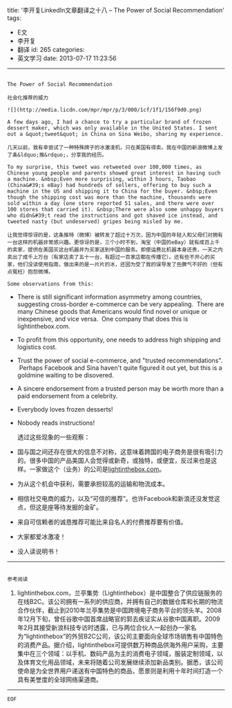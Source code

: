 title: '李开复LinkedIn文章翻译之十八 – The Power of Social Recommendation'
tags:
  - E文
  - 李开复
  - 翻译
id: 265
categories:
  - 英文学习
date: 2013-07-17 11:23:56
---

## 
	The Power of Social Recommendation

	社会化推荐的威力

	![](http://media.licdn.com/mpr/mpr/p/3/000/1cf/1f1/156f9d0.png)

	A few days ago, I had a chance to try a particular brand of frozen dessert maker, which was only available in the United States. I sent out a &quot;tweet&quot; in China on Sina Weibo, sharing my experience.

	几天以前，我有幸尝试了一种特殊牌子的冰激凌机，只在美国有得卖。我在中国的新浪微博上发了条&ldquo;推&rdquo;，分享我的经历。

	To my surprise, this tweet was retweeted over 100,000 times, as Chinese young people and parents showed great interest in having such a machine. &nbsp;Even more surprising, within 3 hours, Taobao (China&#39;s eBay) had hundreds of sellers, offering to buy such a machine in the US and shipping it to China for the buyer. &nbsp;Even though the shipping cost was more than the machine, thousands were sold within a day (one store reported 51 sales, and there were over 100 stores that carried it). &nbsp;There were also some unhappy buyers who didn&#39;t read the instructions and got shaved ice instead, and tweeted nasty (but undeserved) gripes being misled by me.

	让我觉得惊讶的是，这条推特（微博）被转发了超过十万次，因为中国的年轻人和父母们对拥有一台这样的机器非常感兴趣。更惊讶的是，三个小时不到，淘宝（中国的eBay）就有成百上千的卖家，提供在美国买这台机器并为买家送到中国的服务。即使运费比机器本身还贵，一天之内卖出了成千上万台（有家店卖了五十一台，有超过一百家店都在传播它）。还有些不开心的买家，他们没读使用指南，做出来的是一片片的冰，还因为受了我的误导发了些脾气不好的（但有点冤枉）抱怨微博。

	Some observations from this:

*   There is still significant information asymmetry among countries, suggesting cross-border e-commerce can be very appealing. &nbsp;There are many Chinese goods that Americans would find novel or unique or inexpensive, and vice versa. &nbsp;One company that does this is lightinthebox.com. &nbsp;
*   To profit from this opportunity, one needs to address high shipping and logistics cost.
*   Trust the power of social e-commerce, and &quot;trusted recommendations&quot;. &nbsp;Perhaps Facebook and Sina haven&#39;t quite figured it out yet, but this is a goldmine waiting to be disovered.
*   A sincere endorsement from a trusted person may be worth more than a paid endorsement from a celebrity.
*   Everybody loves frozen desserts!
*   Nobody reads instructions!

	​透过这些现象的一些观察：

*   国与国之间还存在很大的信息不对称，这意味着跨国的电子商务是很有吸引力的。很多中国的产品美国人会觉得或新奇，或独特，或便宜，反过来也是这样。一家做这个（业务）的公司是[lightinthebox.com](#1)。
*   为从这个机会中获利，需要承担较高的运输和物流成本。
*   相信社交电商的威力，以及&ldquo;可信的推荐&rdquo;。也许Facebook和新浪还没发觉这点，但这是座等待发掘的金矿。
*   来自可信赖者的诚恳推荐可能比来自名人的付费推荐要有价值。
*   大家都爱冰激凌！
*   没人读说明书！

* * *

## 
	参考阅读

1.  lightinthebox.com，兰亭集势（Lightinthebox）是中国整合了供应链服务的在线B2C。该公司拥有一系列的供应商，并拥有自己的数据仓库和长期的物流合作伙伴，截止到2010年兰亭集势是中国跨境电子商务平台的领头羊。2008年12月下旬，曾任谷歌中国首席战略官的郭去疾证实从谷歌中国离职。2009年2月其接受新浪科技专访时透露，已与两位合伙人一起创办一家名为&ldquo;lightinthebox&rdquo;的外贸B2C公司，该公司主要面向全球市场销售有中国特色的消费产品。据介绍，lightinthebox可提供数万种商品供海外用户采购，主要集中在三个领域：以手机、数码产品为主的消费电子领域，服装定制领域，以及体育文化用品领域，未来将随着公司发展继续添加新品类别。据悉，该公司使命是为全世界用户递送有中国特色的商品，愿景则是利用十年时间打造一个具有美誉度的全球网络渠道商。

* * *

	EOF